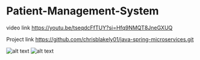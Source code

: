 # Patient-Management-System
video link https://youtu.be/tseqdcFfTUY?si=Hfq9NMQT8JneGXUQ

Project link https://github.com/chrisblakely01/java-spring-microservices.git

![alt text](<Screenshot 2025-08-07 at 12.02.58 PM.png>)
![alt text](<Screenshot 2025-08-07 at 12.02.35 PM.png>)